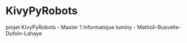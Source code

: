 # KivyPyRobots
projet KivyPyRobots - Master 1 informatique luminy - Mattioli-Busvelle-Dufoin-Lahaye
